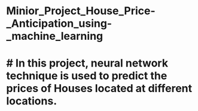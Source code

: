 # Minior_Project_House_Price-_Anticipation_using-_machine_learning
# # In this project, neural network technique is used to predict the prices of Houses located at different locations.
